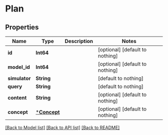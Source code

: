 # Plan


## Properties
Name | Type | Description | Notes
------------ | ------------- | ------------- | -------------
**id** | **Int64** |  | [optional] [default to nothing]
**model_id** | **Int64** |  | [optional] [default to nothing]
**simulator** | **String** |  | [default to nothing]
**query** | **String** |  | [default to nothing]
**content** | **String** |  | [optional] [default to nothing]
**concept** | [***Concept**](Concept.md) |  | [optional] [default to nothing]


[[Back to Model list]](../README.md#models) [[Back to API list]](../README.md#api-endpoints) [[Back to README]](../README.md)


